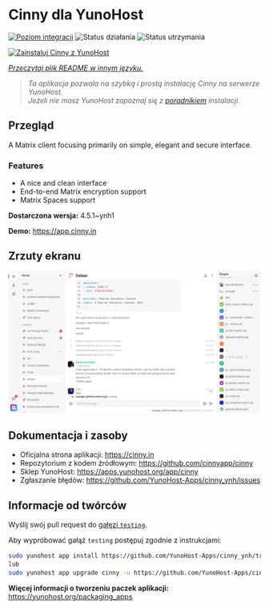 <!--
To README zostało automatycznie wygenerowane przez <https://github.com/YunoHost/apps/tree/master/tools/readme_generator>
Nie powinno być ono edytowane ręcznie.
-->

# Cinny dla YunoHost

[![Poziom integracji](https://apps.yunohost.org/badge/integration/cinny)](https://ci-apps.yunohost.org/ci/apps/cinny/)
![Status działania](https://apps.yunohost.org/badge/state/cinny)
![Status utrzymania](https://apps.yunohost.org/badge/maintained/cinny)

[![Zainstaluj Cinny z YunoHost](https://install-app.yunohost.org/install-with-yunohost.svg)](https://install-app.yunohost.org/?app=cinny)

*[Przeczytaj plik README w innym języku.](./ALL_README.md)*

> *Ta aplikacja pozwala na szybką i prostą instalację Cinny na serwerze YunoHost.*  
> *Jeżeli nie masz YunoHost zapoznaj się z [poradnikiem](https://yunohost.org/install) instalacji.*

## Przegląd

A Matrix client focusing primarily on simple, elegant and secure interface.

### Features

- A nice and clean interface
- End-to-end Matrix encryption support
- Matrix Spaces support


**Dostarczona wersja:** 4.5.1~ynh1

**Demo:** <https://app.cinny.in>

## Zrzuty ekranu

![Zrzut ekranu z Cinny](./doc/screenshots/screenshot.png)

## Dokumentacja i zasoby

- Oficjalna strona aplikacji: <https://cinny.in>
- Repozytorium z kodem źródłowym: <https://github.com/cinnyapp/cinny>
- Sklep YunoHost: <https://apps.yunohost.org/app/cinny>
- Zgłaszanie błędów: <https://github.com/YunoHost-Apps/cinny_ynh/issues>

## Informacje od twórców

Wyślij swój pull request do [gałęzi `testing`](https://github.com/YunoHost-Apps/cinny_ynh/tree/testing).

Aby wypróbować gałąź `testing` postępuj zgodnie z instrukcjami:

```bash
sudo yunohost app install https://github.com/YunoHost-Apps/cinny_ynh/tree/testing --debug
lub
sudo yunohost app upgrade cinny -u https://github.com/YunoHost-Apps/cinny_ynh/tree/testing --debug
```

**Więcej informacji o tworzeniu paczek aplikacji:** <https://yunohost.org/packaging_apps>

